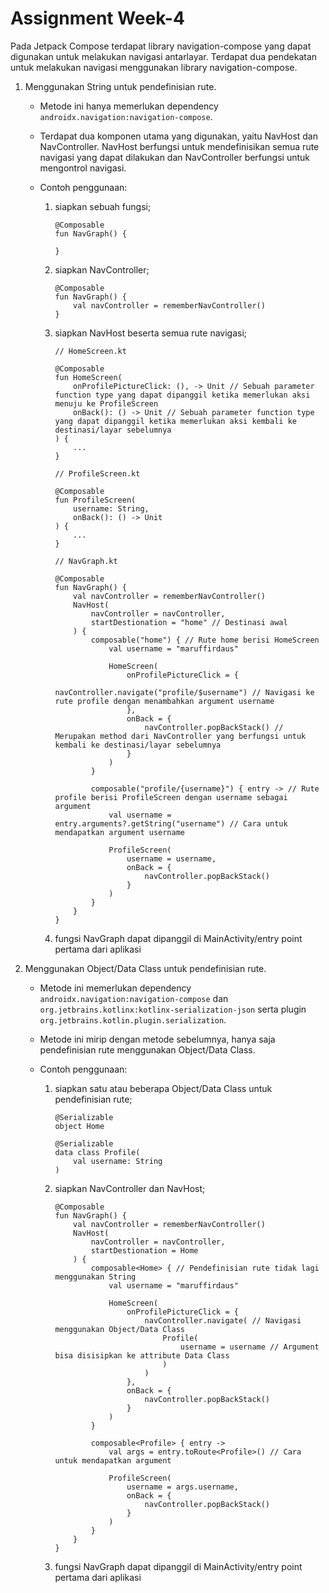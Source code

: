 # Assignment Week-4

Pada Jetpack Compose terdapat library navigation-compose yang dapat digunakan untuk melakukan navigasi antarlayar. Terdapat dua pendekatan untuk melakukan navigasi menggunakan library navigation-compose.

1. Menggunakan String untuk pendefinisian rute.

    - Metode ini hanya memerlukan dependency `androidx.navigation:navigation-compose`.

    - Terdapat dua komponen utama yang digunakan, yaitu NavHost dan NavController. NavHost berfungsi untuk mendefinisikan semua rute navigasi yang dapat dilakukan dan NavController berfungsi untuk mengontrol navigasi.

    - Contoh penggunaan:

        1. siapkan sebuah fungsi;

            ```
            @Composable
            fun NavGraph() {

            }
            ```

        2. siapkan NavController;

            ```
            @Composable
            fun NavGraph() {
                val navController = rememberNavController()
            }
            ```

        3. siapkan NavHost beserta semua rute navigasi;

            ```
            // HomeScreen.kt

            @Composable
            fun HomeScreen(
                onProfilePictureClick: (), -> Unit // Sebuah parameter function type yang dapat dipanggil ketika memerlukan aksi menuju ke ProfileScreen
                onBack(): () -> Unit // Sebuah parameter function type yang dapat dipanggil ketika memerlukan aksi kembali ke destinasi/layar sebelumnya
            ) {
                ...
            }
            ```

            ```
            // ProfileScreen.kt

            @Composable
            fun ProfileScreen(
                username: String,
                onBack(): () -> Unit
            ) {
                ...
            }
            ```

            ```
            // NavGraph.kt

            @Composable
            fun NavGraph() {
                val navController = rememberNavController()
                NavHost(
                    navController = navController,
                    startDestionation = "home" // Destinasi awal
                ) {
                    composable("home") { // Rute home berisi HomeScreen
                        val username = "maruffirdaus"

                        HomeScreen(
                            onProfilePictureClick = {
                                navController.navigate("profile/$username") // Navigasi ke rute profile dengan menambahkan argument username
                            },
                            onBack = {
                                navController.popBackStack() // Merupakan method dari NavController yang berfungsi untuk kembali ke destinasi/layar sebelumnya
                            }
                        )
                    }

                    composable("profile/{username}") { entry -> // Rute profile berisi ProfileScreen dengan username sebagai argument
                        val username = entry.arguments?.getString("username") // Cara untuk mendapatkan argument username

                        ProfileScreen(
                            username = username,
                            onBack = {
                                navController.popBackStack()
                            }
                        )
                    }
                }
            }
            ```

        4. fungsi NavGraph dapat dipanggil di MainActivity/entry point pertama dari aplikasi

2. Menggunakan Object/Data Class untuk pendefinisian rute.

    - Metode ini memerlukan dependency `androidx.navigation:navigation-compose` dan `org.jetbrains.kotlinx:kotlinx-serialization-json` serta plugin `org.jetbrains.kotlin.plugin.serialization`.

    - Metode ini mirip dengan metode sebelumnya, hanya saja pendefinisian rute menggunakan Object/Data Class.

    - Contoh penggunaan:

        1. siapkan satu atau beberapa Object/Data Class untuk pendefinisian rute;

            ```
            @Serializable
            object Home

            @Serializable
            data class Profile(
                val username: String
            )
            ```

        2. siapkan NavController dan NavHost;

            ```
            @Composable
            fun NavGraph() {
                val navController = rememberNavController()
                NavHost(
                    navController = navController,
                    startDestionation = Home
                ) {
                    composable<Home> { // Pendefinisian rute tidak lagi menggunakan String
                        val username = "maruffirdaus"

                        HomeScreen(
                            onProfilePictureClick = {
                                navController.navigate( // Navigasi menggunakan Object/Data Class
                                    Profile(
                                        username = username // Argument bisa disisipkan ke attribute Data Class
                                    )
                                )
                            },
                            onBack = {
                                navController.popBackStack()
                            }
                        )
                    }

                    composable<Profile> { entry ->
                        val args = entry.toRoute<Profile>() // Cara untuk mendapatkan argument

                        ProfileScreen(
                            username = args.username,
                            onBack = {
                                navController.popBackStack()
                            }
                        )
                    }
                }
            }
            ```

        3. fungsi NavGraph dapat dipanggil di MainActivity/entry point pertama dari aplikasi
